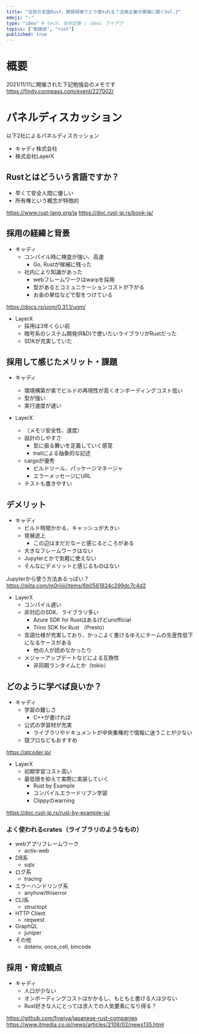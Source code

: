 ```yaml
---
title: "注目の言語Rust、開発現場でどう使われる？活用企業の現場に聞くVol.2"
emoji: "✨"
type: "idea" # tech: 技術記事 / idea: アイデア
topics: ["勉強会", "rust"]
published: true
---
```

# 概要

2021/11/11に開催された下記勉強会のメモです
https://findy.connpass.com/event/227002/

# パネルディスカッション

以下2社によるパネルディスカッション
- キャディ株式会社
- 株式会社LayerX

## Rustとはどういう言語ですか？

- 早くて安全人間に優しい
- 所有権という概念が特徴的

https://www.rust-lang.org/ja
https://doc.rust-jp.rs/book-ja/

## 採用の経緯と背景

- キャディ
  - コンパイル時に検査が強い、高速
    - Go, Rustが候補に残った
  - 社内により知識があった
    - webフレームワークはwarpを採用
    - 型があるとコミュニケーションコストが下がる
    - お金の単位などで型をつけている

https://docs.rs/uom/0.31.1/uom/

- LayerX
  - 採用は3年くらい前
  - 暗号系のシステム開発(R&D)で使いたいライブラリがRustだった
  - SDKが充実していた

## 採用して感じたメリット・課題

- キャディ
  - 環境構築が楽でビルドの再現性が高くオンボーディングコスト低い
  - 型が強い
  - 実行速度が速い

- LayerX
  - （メモリ安全性、速度）
  - 設計のしやすさ
    - 型に振る舞いを定義していく感覚
    - traitによる抽象的な記述
  - cargoが優秀
    - ビルドツール、パッケージマネージャ
    - エラーメッセージにURL
  - テストも書きやすい

## デメリット

- キャディ
  - ビルド時間かかる、キャッシュが大きい
  - 発展途上
    - この辺はまだだなーと感じるところがある
  - 大きなフレームワークはない
  - Jupyterとかで気軽に使えない
  - そんなにデメリットと感じるものはない

Jupyterから使う方法あるっぽい？
https://qiita.com/m0riiiii/items/6b0561824c299dc7c4d2

- LayerX
  - コンパイル遅い
  - 非対応のSDK、ライブラリ多い
    - Azure SDK for Rustはあるけどunofficial
    - Trino SDK for Rust （Presto）
  - 言語仕様が充実しており、かっこよく書けるゆえにチームの生産性低下になるケースがある
    - 他の人が読めなかったり
  - メジャーアップデートなどによる互換性
    - 非同期ランタイムとか（tokio）

## どのように学べば良いか？

- キャディ
  - 学習の難しさ
    - C++が書ければ
  - 公式の学習材が充実
    - ライブラリやドキュメントが中央集権的で情報に迷うことが少ない
  - 競プロなどもおすすめ

https://atcoder.jp/

- LayerX
  - 初期学習コスト高い
  - 最低限を抑えて実際に実装していく
    - Rust by Example
    - コンパイルエラードリブン学習
    - Clippyのwarning

https://doc.rust-jp.rs/rust-by-example-ja/

### よく使われるcrates（ライブラリのようなもの）

- webアプリフレームワーク
  - actix-web
- DB系
  - sqlx
- ログ系
  - tracing
- エラーハンドリング系
  - anyhow/thiserror
- CLI系
  - structopt
- HTTP Client
  - reqwest
- GraphQL
  - juniper
- その他
  - dotenv, once_cell, bincode

## 採用・育成観点

- キャディ
  - 人口が少ない
  - オンボーディングコストはかかるし、もともと書ける人は少ない
  - Rust好きな人にとっては求人での人気要素になり得る？

https://github.com/fnwiya/japanese-rust-companies
https://www.itmedia.co.jp/news/articles/2108/02/news135.html
